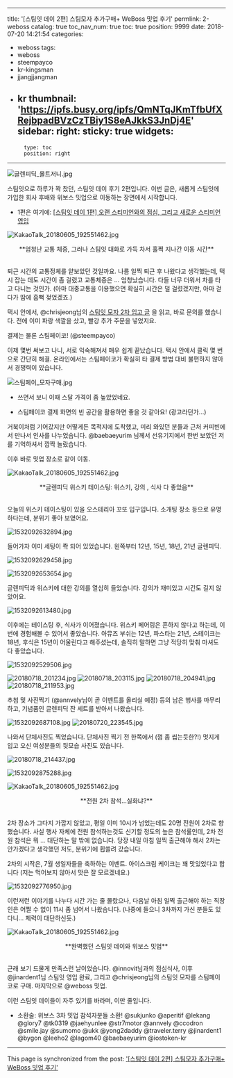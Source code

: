 
---
title: '[스팀잇 데이 2편] 스팀모자 추가구매+ WeBoss 밋업 후기'
permlink: 2-weboss
catalog: true
toc_nav_num: true
toc: true
position: 9999
date: 2018-07-20 14:21:54
categories:
- weboss
tags:
- weboss
- steempayco
- kr-kingsman
- jjangjjangman
- kr
thumbnail: 'https://ipfs.busy.org/ipfs/QmNTqJKmTfbUfXRejbpadBVzCzTBiy1S8eAJkkS3JnDj4E'
sidebar:
    right:
        sticky: true
widgets:
    -
        type: toc
        position: right
---


![글렌피딕_몰트저니.jpg](https://ipfs.busy.org/ipfs/QmNTqJKmTfbUfXRejbpadBVzCzTBiy1S8eAJkkS3JnDj4E)

스팀잇으로 하루가 꽉 찼던, 스팀잇 데이 후기 2편입니다. 이번 글은, 새롭게 스팀잇에 가입한 회사 후배와 위보스 밋업으로 이동하는 장면에서 시작합니다.

* 1편은 여기에: [[스팀잇 데이 1편] 오랜 스티미언와의 점심, 그리고 새로운 스티미언 영입](https://steemit.com/kr/@glory7/1)

![KakaoTalk_20180605_192551462.jpg](https://cdn.steemitimages.com/DQmUkJwjgJcMKhEXNP1A4yrDrxtkvdkXHiHfJkSSTUvTqnS/KakaoTalk_20180605_192551462.jpg)
<center>
**엄청난 교통 체증, 그러나 스팀잇 대화로 가득 차서 훌쩍 지나간 이동 시간**
</center>
<br>

퇴근 시간의 교통정체를 얕보았던 것일까요. 나름 일찍 퇴근 후 나왔다고 생각했는데, 택시 잡는 데도 시간이 좀 걸렸고 교통체증은 ... 엄청났습니다. 다들 너무 더워서 차를 타고 다니는 것인가. (아마 대중교통을 이용했으면 확실히 시간은 덜 걸렸겠지만, 아마 걷다가 땀에 흠뻑 젖었겠죠.)

택시 안에서, @chrisjeong님의 [스팀잇 모자 2차 입고 글](https://steemit.com/kr/@chrisjeong/2-feat) 을 읽고, 바로 문의를 했습니다. 전에 이미 파랑 색깔을 샀고, 빨강 추가 주문을 넣었지요. 

결제는 물론 스팀페이코! (@steempayco) 

이제 몇번 써보고 나니, 서로 익숙해져서 매우 쉽게 끝났습니다. 택시 안에서 클릭 몇 번으로 간단히 해결. 온라인에서는 스팀페이코가 확실히 타 결제 방법 대비 불편하지 않아서 경쟁력이 있습니다. 

![스팀페이_모자구매.jpg](https://ipfs.busy.org/ipfs/QmVv35R769VbBZVBSg2tXSyXxKp9ERmc5Kc4KbFSjrTi2R)

* 쓰면서 보니 이때 스달 가격이 좀 높았었네요.

* 스팀페이코 결제 화면의 빈 공간을 활용하면 좋을 것 같아요! (광고라던가...)

거북이처럼 기어갔지만 어떻게든 목적지에 도착했고, 미리 와있던 분들과 근처 커피빈에서 만나서 인사를 나누었습니다. @baebaeyurim  님께서 선유기지에서 한번 보았던 저를 기억하셔서 깜짝 놀랐습니다. 

이후 바로 밋업 장소로 같이 이동. 

![KakaoTalk_20180605_192551462.jpg](https://cdn.steemitimages.com/DQmUkJwjgJcMKhEXNP1A4yrDrxtkvdkXHiHfJkSSTUvTqnS/KakaoTalk_20180605_192551462.jpg)
<center>
**글렌피딕 위스키 테이스팅: 위스키, 강의 , 식사 다 좋았음**
</center>
<br>

오늘의 위스키 테이스팅이 있을 오스테리아 꼬또 입구입니다. 소개팅 장소 등으로 유명하다는데, 분위기 좋아 보였어요.

![1532092632894.jpg](https://ipfs.busy.org/ipfs/QmUv8nDKKhXoyqnf4zYusoDTDKt1nS6h1e6QBMuUiX71JC)
<br>

들어가자 이미 세팅이 쫙 되어 있었습니다. 왼쪽부터 12년, 15년, 18년, 21년 글렌피딕. 

![1532092629458.jpg](https://ipfs.busy.org/ipfs/Qmaeqh5eWPPkSJNJLQnqNWKG3QioHpoxGWPSdF6XvZYdx4)

![1532092653654.jpg](https://ipfs.busy.org/ipfs/QmaSgmvoKSvLWJj4J2r7U6eTBJCr3x8z7LpfX8xBvF572m)
<br>

글렌피딕과 위스키에 대한 강의를 열심히 들었습니다. 강의가 재미있고 시간도 길지 않았어요. 

![1532092613480.jpg](https://ipfs.busy.org/ipfs/QmPJVCb3eshuT2kHRSMMHhzGtckVPYhsj7hNDtyteoCTu8)
<br>

이후에는 테이스팅 후, 식사가 이어졌습니다. 위스키 페어링은 흔하지 않다고 하는데, 이번에 경험해볼 수 있어서 좋았습니다. 아뮤즈 부쉬는 12년, 파스타는 21년, 스테이크는 18년, 후식은 15년이 어울린다고 해주셨는데, 솔직히 말하면 그냥 적당히 맞춰 마셔도 다 좋았습니다.


![1532092529506.jpg](https://ipfs.busy.org/ipfs/QmZy9A3aASW6NCUdr8CKqtHyPMrQ4WaiWqbEueZpfBLzzd)

![20180718_201234.jpg](https://ipfs.busy.org/ipfs/QmfRkg4E74LB6D7RUswjdTBN22kBxJwoy7Gg8UfWSbqqxz)
![20180718_203115.jpg](https://ipfs.busy.org/ipfs/QmXf22KUPZ9L29LKd9cmLiGz39ijt99ec6ADY2VLvxo2ks)
![20180718_204941.jpg](https://ipfs.busy.org/ipfs/QmWqmMwkhQLSVvh3ohLJz7V66zqCXxPEhmzrQYJsSTpeAs)
![20180718_211953.jpg](https://ipfs.busy.org/ipfs/QmXnaWusfTfkWxwEK14Fn8Gg5Fo76L5EU2MHjKt6GT1SBe)
<br>

추첨 및 사진찍기 (@annvely님이 곧 이벤트를 올리실 예정) 등의 남은 행사를 마무리하고, 기념품인 글렌피딕 잔 세트를 받아서 나왔습니다.

![1532092687108.jpg](https://ipfs.busy.org/ipfs/QmVxG9HFgVScFrW3L2o6wk9XC8NExZiiEmCGLuDRWJ4r3c)
![20180720_223545.jpg](https://ipfs.busy.org/ipfs/QmYFvsnPZxQmw1PWTyG21SCE6VufraNB2FPPAmLn6mM65z)
<br>

나와서 단체사진도 찍었습니다. 단체사진 찍기 전 한쪽에서 (껌 좀 씹는듯한?!) 멋지게 입고 오신 여성분들의 뒷모습 사진도 있습니다. 

 ![20180718_214437.jpg](https://ipfs.busy.org/ipfs/QmaHMmMgRPKSwzvcvCBW5275UBtjpDxeNxL75ZRTroNTJ6)

![1532092875288.jpg](https://ipfs.busy.org/ipfs/QmVHxjKw7NtMihjcKhq47GydW4eCmZq6MZjv8YnADCpP1c)


![KakaoTalk_20180605_192551462.jpg](https://cdn.steemitimages.com/DQmUkJwjgJcMKhEXNP1A4yrDrxtkvdkXHiHfJkSSTUvTqnS/KakaoTalk_20180605_192551462.jpg)
<center>
**전원 2차 참석...실화냐?**
</center>
<br>

2차 장소가 그다지 가깝지 않았고, 평일 이미 10시가 넘었는데도 20명 전원이 2차로 향했습니다. 사실 행사 자체에 전원 참석하는것도 신기할 정도의 높은 참석률인데, 2차 전원 참석은 뭐 ... 대단하는 말 밖에 없습니다. 당장 내일 아침 일찍 출근해야 해서 2차는 안가겠다고 생각했던 저도, 분위기에 휩쓸려 갔습니다.

2차의 시작은, 7월 생일자들을 축하하는 이벤트. 아이스크림 케이크는 꽤 맛있었다고 합니다 (저는 먹어보지 않아서 맛은 잘 모르겠네요.) 

![1532092776950.jpg](https://ipfs.busy.org/ipfs/QmXGqaT356tKN1qJhrcP7t4G7pBoyR89Viej9tUpwLBaKK)

이런저런 이야기를 나누다 시간 가는 줄 몰랐으나, 다음날 아침 일찍 출근해야 하는 직장인은 어쩔 수 없이 11시 좀 넘어서 나왔습니다. (나중에 들으니 3차까지 가신 분들도 있다니... 체력이 대단하신듯.)


![KakaoTalk_20180605_192551462.jpg](https://cdn.steemitimages.com/DQmUkJwjgJcMKhEXNP1A4yrDrxtkvdkXHiHfJkSSTUvTqnS/KakaoTalk_20180605_192551462.jpg)
<center>
**완벽했던 스팀잇 데이와 위보스 밋업**
</center>
<br>

근래 보기 드물게 만족스런 날이었습니다. @innovit님과의 점심식사, 이후 @jinardent1님 스팀잇 영입 완료, 그리고 @chrisjeong님의 스팀잇 모자를 스팀페이코로 구매. 마지막으로 @weboss 밋업. 

이런 스팀잇 데이들이 자주 있기를 바라며, 이만 줄입니다.

* 소환술:  위보스 3차 밋업 참석자분들 소환!
@sukjunko
@aperitif
@lekang
@glory7
@tk0319
@jaehyunlee
@str7motor
@annvely
@ccodron
@smile.jay
@sumomo
@ukk
@yong2daddy
@traveler.terry
@jinardent1
@bygon
@leeho2
@lagom40
@baebaeyurim
@iostoken-kr

- - -

This page is synchronized from the post: ['[스팀잇 데이 2편] 스팀모자 추가구매+ WeBoss 밋업 후기'](https://steemit.com/@glory7/2-weboss)

